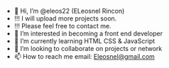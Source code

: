 - 👋 Hi, I’m @eleos22 (ELeosnel Rincon)
- !!! I will upload more projects soon.
- !!! Please feel free to contact me. 
- 👀 I’m interested in becoming a front end developer 
- 🌱 I’m currently learning HTML CSS & JavaScript
- 💞️ I’m looking to collaborate on projects or network
- 📫 How to reach me email: Eleosnel@gmail.com

<!---
eleos22/eleos22 is a ✨ special ✨ repository because its `README.md` (this file) appears on your GitHub profile.
You can click the Preview link to take a look at your changes.
--->
